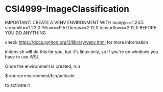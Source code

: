 # CSI4999-ImageClassification

IMPORTANT: CREATE A VENV ENVIRONMENT WITH numpy==1.23.5 streamlit==1.22.0 Pillow==9.5.0 keras==2.12.0 tensorflow==2.12.0 BEFORE YOU DO ANYTHING

check https://docs.python.org/3/library/venv.html for more information

initenv.sh will do this for you, but it's linux only, so if you're on windows you have to use WSL

Once the environment is created, run 

$ source environment/bin/activate

to activate it
